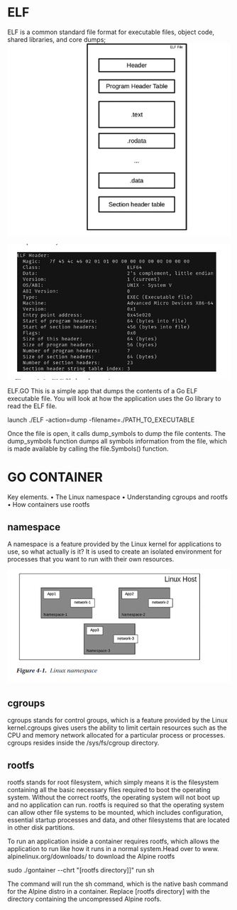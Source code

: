# ELF
ELF is a common standard file format for executable files, object code,
shared libraries, and core dumps;
![Alt text](image.png)

![Alt text](image-1.png)

ELF.GO This is a simple app that
dumps the contents of a Go ELF executable file. You will look at how the
application uses the Go library to read the ELF file.

launch ./ELF -action=dump -filename=./PATH_TO_EXECUTABLE

Once the file is open, it calls dump_symbols to dump the file contents.
The dump_symbols function dumps all symbols information from the file,
which is made available by calling the file.Symbols() function. 

# GO CONTAINER
Key elements.
• The Linux namespace
• Understanding cgroups and rootfs
• How containers use rootfs
## namespace
A namespace is a feature provided by the Linux kernel for applications
to use, so what actually is it? It is used to create an isolated environment for
processes that you want to run with their own resources.

![Alt text](image-2.png)

## cgroups

cgroups stands for control groups, which is a feature provided by the
Linux kernel.cgroups gives users the ability to limit certain resources such as the CPU
and memory network allocated for a particular process or processes.
cgroups resides inside the /sys/fs/cgroup directory. 

## rootfs

rootfs stands for root
filesystem, which simply means it is the filesystem containing all the basic
necessary files required to boot the operating system. Without the correct
rootfs, the operating system will not boot up and no application can run.
rootfs is required so that the operating system can allow other file
systems to be mounted, which includes configuration, essential startup
processes and data, and other filesystems that are located in other disk
partitions.


To run an application inside a container requires rootfs, which allows
the application to run like how it runs in a normal system.Head over to www.
alpinelinux.org/downloads/ to download the Alpine rootfs

sudo ./gontainer --chrt "[rootfs directory]]" run sh

The command will run the sh command, which is the native
bash command for the Alpine distro in a container. Replace [rootfs
directory] with the directory containing the uncompressed Alpine roofs.